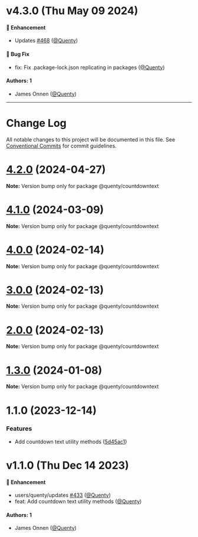 # v4.3.0 (Thu May 09 2024)

#### 🚀 Enhancement

- Updates [#468](https://github.com/Quenty/NevermoreEngine/pull/468) ([@Quenty](https://github.com/Quenty))

#### 🐛 Bug Fix

- fix: Fix .package-lock.json replicating in packages ([@Quenty](https://github.com/Quenty))

#### Authors: 1

- James Onnen ([@Quenty](https://github.com/Quenty))

---

# Change Log

All notable changes to this project will be documented in this file.
See [Conventional Commits](https://conventionalcommits.org) for commit guidelines.

# [4.2.0](https://github.com/Quenty/NevermoreEngine/compare/@quenty/countdowntext@4.1.0...@quenty/countdowntext@4.2.0) (2024-04-27)

**Note:** Version bump only for package @quenty/countdowntext





# [4.1.0](https://github.com/Quenty/NevermoreEngine/compare/@quenty/countdowntext@4.0.0...@quenty/countdowntext@4.1.0) (2024-03-09)

**Note:** Version bump only for package @quenty/countdowntext





# [4.0.0](https://github.com/Quenty/NevermoreEngine/compare/@quenty/countdowntext@3.0.0...@quenty/countdowntext@4.0.0) (2024-02-14)

**Note:** Version bump only for package @quenty/countdowntext





# [3.0.0](https://github.com/Quenty/NevermoreEngine/compare/@quenty/countdowntext@2.0.0...@quenty/countdowntext@3.0.0) (2024-02-13)

**Note:** Version bump only for package @quenty/countdowntext





# [2.0.0](https://github.com/Quenty/NevermoreEngine/compare/@quenty/countdowntext@1.3.0...@quenty/countdowntext@2.0.0) (2024-02-13)

**Note:** Version bump only for package @quenty/countdowntext





# [1.3.0](https://github.com/Quenty/NevermoreEngine/compare/@quenty/countdowntext@1.1.0...@quenty/countdowntext@1.3.0) (2024-01-08)

**Note:** Version bump only for package @quenty/countdowntext





# 1.1.0 (2023-12-14)


### Features

* Add countdown text utility methods ([5d45ac1](https://github.com/Quenty/NevermoreEngine/commit/5d45ac1951d51a3c44b983f82b84509915e80ec9))





# v1.1.0 (Thu Dec 14 2023)

#### 🚀 Enhancement

- users/quenty/updates [#433](https://github.com/Quenty/NevermoreEngine/pull/433) ([@Quenty](https://github.com/Quenty))
- feat: Add countdown text utility methods ([@Quenty](https://github.com/Quenty))

#### Authors: 1

- James Onnen ([@Quenty](https://github.com/Quenty))
